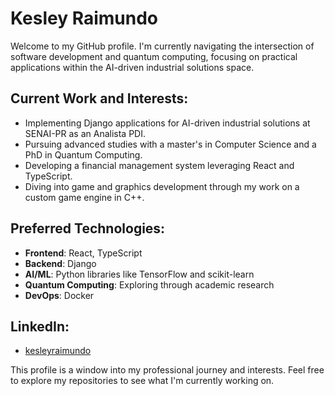 # Kesley Raimundo

Welcome to my GitHub profile. I'm currently navigating the intersection of software development and quantum computing, focusing on practical applications within the AI-driven industrial solutions space.

## Current Work and Interests:
- Implementing Django applications for AI-driven industrial solutions at SENAI-PR as an Analista PDI.
- Pursuing advanced studies with a master's in Computer Science and a PhD in Quantum Computing.
- Developing a financial management system leveraging React and TypeScript.
- Diving into game and graphics development through my work on a custom game engine in C++.

## Preferred Technologies:
- **Frontend**: React, TypeScript
- **Backend**: Django
- **AI/ML**: Python libraries like TensorFlow and scikit-learn
- **Quantum Computing**: Exploring through academic research
- **DevOps**: Docker

## LinkedIn:
- [kesleyraimundo](https://www.linkedin.com/in/kesleyraimundo/)

This profile is a window into my professional journey and interests. Feel free to explore my repositories to see what I'm currently working on.
